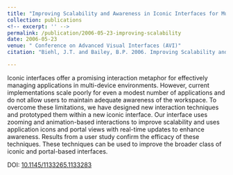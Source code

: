 ```yaml
---
title: "Improving Scalability and Awareness in Iconic Interfaces for Multiple-Device Environments"
collection: publications
<!-- excerpt: '' -->
permalink: /publication/2006-05-23-improving-scalability
date: 2006-05-23
venue: " Conference on Advanced Visual Interfaces (AVI)"
citation: "Biehl, J.T. and Bailey, B.P. 2006. Improving Scalability and Awareness in Iconic Interfaces for Multiple-Device Environments. <i>In Proceedings of the Working Conference on Advanced Visual Interfaces (AVI '06)</i>. ACM, New York, NY, USA, pp. 91-94."

---
```

Iconic interfaces offer a promising interaction metaphor for effectively managing applications in multi-device environments. However, current implementations scale poorly for even a modest number of applications and do not allow users to maintain adequate awareness of the workspace. To overcome these limitations, we have designed new interaction techniques and prototyped them within a new iconic interface. Our interface uses zooming and animation-based interactions to improve scalability and uses application icons and portal views with real-time updates to enhance awareness. Results from a user study confirm the efficacy of these techniques. These techniques can be used to improve the broader class of iconic and portal-based interfaces.

DOI: [10.1145/1133265.1133283](https://10.1145/1133265.1133283)
